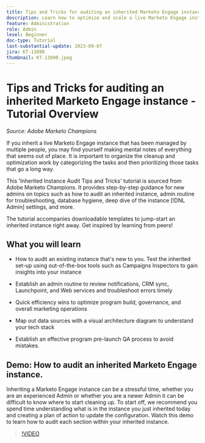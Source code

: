 ```yaml
---
title: Tips and Tricks for auditing an inherited Marketo Engage instance
description: Learn how to optimize and scale a live Marketo Engage instance that you inherited.
feature: Administration
role: Admin
level: Beginner
doc-type: Tutorial
last-substantial-update: 2023-09-07
jira: KT-13890
thumbnail: KT-13890.jpeg
---
```


# Tips and Tricks for auditing an inherited Marketo Engage instance - Tutorial Overview

*Source: Adobe Marketo Champions* 

If you inherit a live Marketo Engage instance that has been managed by multiple people, you may find yourself making mental notes of everything that seems out of place. It is important to organize the cleanup and optimization work by categorizing the tasks and then prioritizing those tasks that go a long way.

This 'Inherited Instance Audit Tips and Tricks' tutorial is sourced from Adobe Marketo Champions. It provides step-by-step guidance for new admins on topics such as how to audit an inherited instance, admin routine for troubleshooting, database hygiene, deep dive of the instance [!DNL Admin] settings, and more.

The tutorial accompanies downloadable templates to jump-start an inherited instance right away. Get inspired by learning from peers! 

## What you will learn

* How to audit an existing instance that's new to you. Test the inherited set-up using out-of-the-box tools such as Campaigns Inspectors to gain insights into your instance 

* Establish an admin routine to review notifications, CRM sync, Launchpoint, and Web services and troubleshoot errors timely 

* Quick efficiency wins to optimize program build, governance, and overall marketing operations 

* Map out data sources with a visual architecture diagram to understand your tech stack

* Establish an effective program pre-launch QA process to avoid mistakes.

## Demo: How to audit an inherited Marketo Engage instance.

Inheriting a Marketo Engage instance can be a stressful time, whether you are an experienced Admin or whether you are a newer Admin it can be difficult to know where to start cleaning up. To start off, we recommend you spend time understanding what is in the instance you just inherited today and creating a plan of action to update the configuration. Watch this demo to learn how to audit each section within your inherited instance. 

>[!VIDEO](https://video.tv.adobe.com/v/3422473/?learn=on) 
